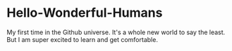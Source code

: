 # Hello-Wonderful-Humans
My first time in the Github universe. It's a whole new world to say the least. But I am super excited to learn and get comfortable.
